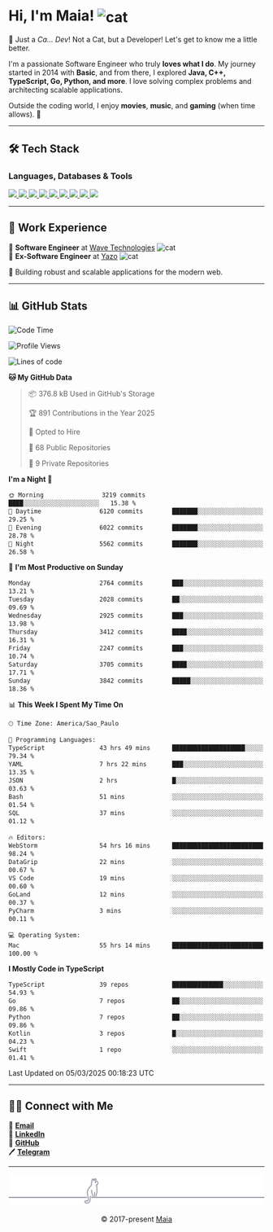 <h1 align="left">Hi, I'm Maia! 
<img src="https://emojis.slackmojis.com/emojis/images/1643509834/36299/black-cat.gif?1643509834" width="50" height="60" align="center" alt="cat"/>
</h1>

🎩 Just a *Ca... Dev*! Not a Cat, but a Developer! Let's get to know me a little better.

I'm a passionate Software Engineer who truly **loves what I do**. My journey started in 2014 with **Basic**, and from there, I explored **Java, C++, TypeScript, Go, Python, and more**. I love solving complex problems and architecting scalable applications.

Outside the coding world, I enjoy **movies**, **music**, and **gaming** (when time allows). 🚀

---

## 🛠️ Tech Stack

### Languages, Databases & Tools
<p>
  <a href="https://www.typescriptlang.org">
    <img src="https://skillicons.dev/icons?i=ts" />
  </a>
  <a href="https://go.dev">
    <img src="https://skillicons.dev/icons?i=go" />
  </a>
  <a href="https://www.python.org">
    <img src="https://skillicons.dev/icons?i=python" />
  </a>
  <a href="https://gradle.org">
    <img src="https://skillicons.dev/icons?i=gradle" />
  </a>
  <a href="https://redis.io">
    <img src="https://skillicons.dev/icons?i=redis" />
  </a>
  <a href="https://www.mongodb.com">
    <img src="https://skillicons.dev/icons?i=mongodb" />
  </a>
  <a href="https://nodejs.org">
    <img src="https://skillicons.dev/icons?i=nodejs" />
  </a>
  <a href="https://www.javascript.com">
    <img src="https://skillicons.dev/icons?i=js" />
  </a>
  <a href="https://www.docker.com">
    <img src="https://skillicons.dev/icons?i=docker" />
  </a>
</p>

---

## 💼 Work Experience

🔹 **Software Engineer** at [Wave Technologies](https://www.linkedin.com/company/wave-technologies-oficial/)   <img src="https://media.giphy.com/media/WUlplcMpOCEmTGBtBW/giphy.gif" width="30" alt="cat"> <br>
🔹 **Ex-Software Engineer** at [Yazo](https://yazo.com.br/) <img src="https://media.giphy.com/media/WUlplcMpOCEmTGBtBW/giphy.gif" width="30" alt="cat"> <br>

🚀 Building robust and scalable applications for the modern web.

---

## 📊 GitHub Stats

<!--START_SECTION:waka-->
![Code Time](http://img.shields.io/badge/Code%20Time-5%2C441%20hrs%2048%20mins-blue)

![Profile Views](http://img.shields.io/badge/Profile%20Views-0-blue)

![Lines of code](https://img.shields.io/badge/From%20Hello%20World%20I%27ve%20Written-6.5%20million%20lines%20of%20code-blue)

**🐱 My GitHub Data** 

> 📦 376.8 kB Used in GitHub's Storage 
 > 
> 🏆 891 Contributions in the Year 2025
 > 
> 💼 Opted to Hire
 > 
> 📜 68 Public Repositories 
 > 
> 🔑 9 Private Repositories 
 > 
**I'm a Night 🦉** 

```text
🌞 Morning                3219 commits        ████░░░░░░░░░░░░░░░░░░░░░   15.38 % 
🌆 Daytime                6120 commits        ███████░░░░░░░░░░░░░░░░░░   29.25 % 
🌃 Evening                6022 commits        ███████░░░░░░░░░░░░░░░░░░   28.78 % 
🌙 Night                  5562 commits        ███████░░░░░░░░░░░░░░░░░░   26.58 % 
```
📅 **I'm Most Productive on Sunday** 

```text
Monday                   2764 commits        ███░░░░░░░░░░░░░░░░░░░░░░   13.21 % 
Tuesday                  2028 commits        ██░░░░░░░░░░░░░░░░░░░░░░░   09.69 % 
Wednesday                2925 commits        ███░░░░░░░░░░░░░░░░░░░░░░   13.98 % 
Thursday                 3412 commits        ████░░░░░░░░░░░░░░░░░░░░░   16.31 % 
Friday                   2247 commits        ███░░░░░░░░░░░░░░░░░░░░░░   10.74 % 
Saturday                 3705 commits        ████░░░░░░░░░░░░░░░░░░░░░   17.71 % 
Sunday                   3842 commits        █████░░░░░░░░░░░░░░░░░░░░   18.36 % 
```


📊 **This Week I Spent My Time On** 

```text
🕑︎ Time Zone: America/Sao_Paulo

💬 Programming Languages: 
TypeScript               43 hrs 49 mins      ████████████████████░░░░░   79.34 % 
YAML                     7 hrs 22 mins       ███░░░░░░░░░░░░░░░░░░░░░░   13.35 % 
JSON                     2 hrs               █░░░░░░░░░░░░░░░░░░░░░░░░   03.63 % 
Bash                     51 mins             ░░░░░░░░░░░░░░░░░░░░░░░░░   01.54 % 
SQL                      37 mins             ░░░░░░░░░░░░░░░░░░░░░░░░░   01.12 % 

🔥 Editors: 
WebStorm                 54 hrs 16 mins      █████████████████████████   98.24 % 
DataGrip                 22 mins             ░░░░░░░░░░░░░░░░░░░░░░░░░   00.67 % 
VS Code                  19 mins             ░░░░░░░░░░░░░░░░░░░░░░░░░   00.60 % 
GoLand                   12 mins             ░░░░░░░░░░░░░░░░░░░░░░░░░   00.37 % 
PyCharm                  3 mins              ░░░░░░░░░░░░░░░░░░░░░░░░░   00.11 % 

💻 Operating System: 
Mac                      55 hrs 14 mins      █████████████████████████   100.00 % 
```

**I Mostly Code in TypeScript** 

```text
TypeScript               39 repos            ██████████████░░░░░░░░░░░   54.93 % 
Go                       7 repos             ██░░░░░░░░░░░░░░░░░░░░░░░   09.86 % 
Python                   7 repos             ██░░░░░░░░░░░░░░░░░░░░░░░   09.86 % 
Kotlin                   3 repos             █░░░░░░░░░░░░░░░░░░░░░░░░   04.23 % 
Swift                    1 repo              ░░░░░░░░░░░░░░░░░░░░░░░░░   01.41 % 
```




 Last Updated on 05/03/2025 00:18:23 UTC
<!--END_SECTION:waka-->

---

## 👯‍👨 Connect with Me
📧 **[Email](mailto:gabrielmaialva33@gmail.com)**  
🔗 **[LinkedIn](https://www.linkedin.com/in/gabriel-maia-183984239)**  
🐙 **[GitHub](https://github.com/gabrielmaialva33)**  
🖊 **[Telegram](https://t.me/sr_mrootx)**

---

<p align="center"><img src="https://raw.githubusercontent.com/gabrielmaialva33/gabrielmaialva33/master/assets/gray0_ctp_on_line.svg?sanitize=true" /></p>
<p align="center">&copy; 2017-present <a href="https://github.com/gabrielmaialva33/" target="_blank">Maia</a></p>
